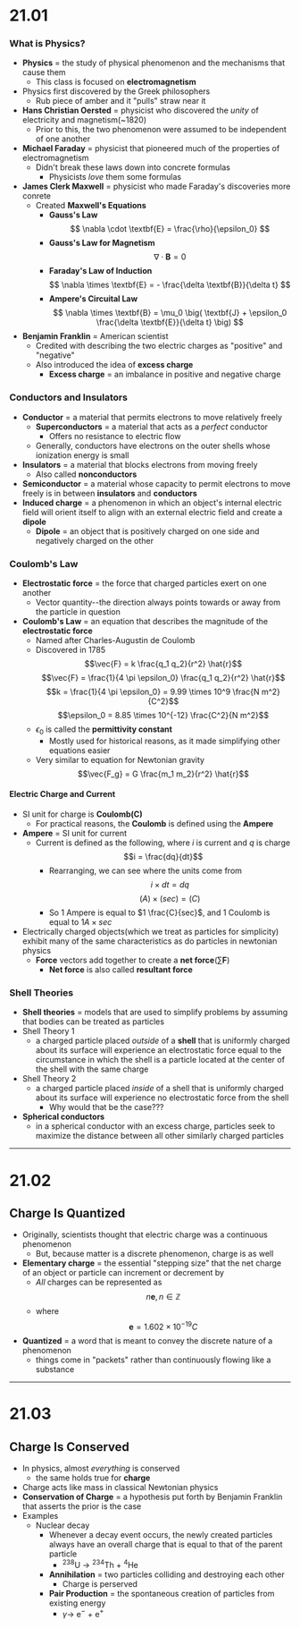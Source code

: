 # 21.01

### What is Physics?
- **Physics** = the study of physical phenomenon and the mechanisms that cause them
    * This class is focused on **electromagnetism**
- Physics first discovered by the Greek philosophers
    * Rub piece of amber and it "pulls" straw near it
- **Hans Christian Oersted** = physicist who discovered the *unity* of electricity and magnetism(~1820)
    * Prior to this, the two phenomenon were assumed to be independent of one another
- **Michael Faraday** = physicist that pioneered much of the properties of electromagnetism
    * Didn't break these laws down into concrete formulas
        + Physicists *love* them some formulas
- **James Clerk Maxwell** = physicist who made Faraday's discoveries more conrete
    * Created **Maxwell's Equations**
        + **Gauss's Law**
$$ \nabla \cdot \textbf{E} = \frac{\rho}{\epsilon_0} $$
        + **Gauss's Law for Magnetism**
$$ \nabla \cdot \textbf{B} = 0 $$
        + **Faraday's Law of Induction**
$$ \nabla \times \textbf{E} = - \frac{\delta \textbf{B}}{\delta t} $$
        + **Ampere's Circuital Law**
$$ \nabla \times \textbf{B} = \mu_0 \big( \textbf{J} + \epsilon_0 \frac{\delta \textbf{E}}{\delta t} \big) $$
- **Benjamin Franklin** = American scientist
    * Credited with describing the two electric charges as "positive" and "negative"
    * Also introduced the idea of **excess charge**
        + **Excess charge** = an imbalance in positive and negative charge

### Conductors and Insulators
- **Conductor** = a material that permits electrons to move relatively freely
    * **Superconductors** = a material that acts as a *perfect* conductor
        + Offers no resistance to electric flow
    * Generally, conductors have electrons on the outer shells whose ionization energy is small
- **Insulators** = a material that blocks electrons from moving freely
    * Also called **nonconductors**
- **Semiconductor** = a material whose capacity to permit electrons to move freely is in between **insulators** and **conductors**
- **Induced charge** = a phenomenon in which an object's internal electric field will orient itself to align with an external electric field and create a **dipole**
    * **Dipole** = an object that is positively charged on one side and negatively charged on the other

### Coulomb's Law
- **Electrostatic force** = the force that charged particles exert on one another
    * Vector quantity--the direction always points towards or away from the particle in question
- **Coulomb's Law** = an equation that describes the magnitude of the **electrostatic force**
    * Named after Charles-Augustin de Coulomb
    * Discovered in 1785
$$\vec{F} = k \frac{q_1 q_2}{r^2} \hat{r}$$
$$\vec{F} = \frac{1}{4 \pi \epsilon_0} \frac{q_1 q_2}{r^2} \hat{r}$$
$$k = \frac{1}{4 \pi \epsilon_0} = 9.99 \times 10^9 \frac{N m^2}{C^2}$$
$$\epsilon_0 = 8.85 \times 10^{-12} \frac{C^2}{N m^2}$$
    * $\epsilon_0$ is called the **permittivity constant**
        + Mostly used for historical reasons, as it made simplifying other equations easier
    * Very similar to equation for Newtonian gravity
$$\vec{F_g} = G \frac{m_1 m_2}{r^2} \hat{r}$$

#### Electric Charge and Current
- SI unit for charge is **Coulomb(C)**
    * For practical reasons, the **Coulomb** is defined using the **Ampere**
- **Ampere** = SI unit for current
    * Current is defined as the following, where $i$ is current and $q$ is charge
$$i = \frac{dq}{dt}$$
        + Rearranging, we can see where the units come from
$$i \times dt = dq$$
$$(A) \times (sec) = (C)$$
        + So 1 Ampere is equal to $1 \frac{C}{sec}$, and 1 Coulomb is equal to $1 A \times sec$
- Electrically charged objects(which we treat as particles for simplicity) exhibit many of the same characteristics as do particles in newtonian physics
    * **Force** vectors add together to create a **net force**($\sum \textbf{F}$)
        + **Net force** is also called **resultant force**

### Shell Theories
- **Shell theories** = models that are used to simplify problems by assuming that bodies can be treated as particles
- Shell Theory 1
    * a charged particle placed *outside* of a **shell** that is uniformly charged about its surface will experience an electrostatic force equal to the circumstance in which the shell is a particle located at the center of the shell with the same charge
- Shell Theory 2
    * a charged particle placed *inside* of a shell that is uniformly charged about its surface will experience no electrostatic force from the shell
        + Why would that be the case???
- **Spherical conductors**
    * in a spherical conductor with an excess charge, particles seek to maximize the distance between all other similarly charged particles

---

# 21.02

## Charge Is Quantized
- Originally, scientists thought that electric charge was a continuous phenomenon
    * But, because matter is a discrete phenomenon, charge is as well
- **Elementary charge** = the essential "stepping size" that the net charge of an object or particle can increment or decrement by
    * *All* charges can be represented as
$$ n \textbf{e} , n \in \mathbb{Z} $$
    * where
$$ \textbf{e} = 1.602 \times 10^{-19} C $$
- **Quantized** = a word that is meant to convey the discrete nature of a phenomenon
    * things come in "packets" rather than continuously flowing like a substance

---

# 21.03

## Charge Is Conserved
- In physics, almost *everything* is conserved
    * the same holds true for **charge**
- Charge acts like mass in classical Newtonian physics
- **Conservation of Charge** = a hypothesis put forth by Benjamin Franklin that asserts the prior is the case
- Examples
    * Nuclear decay
        + Whenever a decay event occurs, the newly created particles always have an overall charge that is equal to that of the parent particle
            - $^{238}$U $\to$ $^{234}$Th + $^{4}$He
        + **Annihilation** = two particles colliding and destroying each other
            - Charge is perserved
        + **Pair Production** = the spontaneous creation of particles from existing energy
            - $\gamma \to$ e$^{-}$ + e$^{+}$


